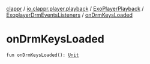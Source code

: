 [clappr](../../../index.md) / [io.clappr.player.playback](../../index.md) / [ExoPlayerPlayback](../index.md) / [ExoplayerDrmEventsListeners](index.md) / [onDrmKeysLoaded](./on-drm-keys-loaded.md)

# onDrmKeysLoaded

`fun onDrmKeysLoaded(): `[`Unit`](https://kotlinlang.org/api/latest/jvm/stdlib/kotlin/-unit/index.html)